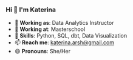 ### Hi 👋 I'm Katerina

- 🔭 **Working as**: Data Analytics Instructor
- 🔭 **Working at**: Masterschool
- 🌱 **Skills**: Python, SQL, dbt, Data Visualization
- 📫 **Reach me**: katerina.arsh@gmail.com
- 😄 **Pronouns**: She/Her
